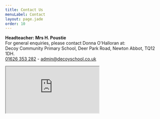 ```yaml
---
title: Contact Us
menuLabel: Contact
layout: page.jade
order: 10
---
```

**Headteacher: Mrs H. Poustie**  
For general enquiries, please contact Donna O'Halloran at:  
Decoy Community Primary School, Deer Park Road, Newton Abbot, TQ12 1DH.  
<a href='tel:+441626353282'>01626 353 282</a> - <a href="mailto:admin@decoyschool.co.uk">admin@decoyschool.co.uk</a>

<iframe src="https://www.google.com/maps/embed?pb=!1m14!1m8!1m3!1d2536.785758323038!2d-3.596598!3d50.519552999999924!3m2!1i1024!2i768!4f13.1!3m3!1m2!1s0x486d05bff61010c7%3A0xecb7365ce19306ee!2sDecoy+Community+Primary+School!5e0!3m2!1sen!2suk!4v1405622557927" class="map"></iframe>
